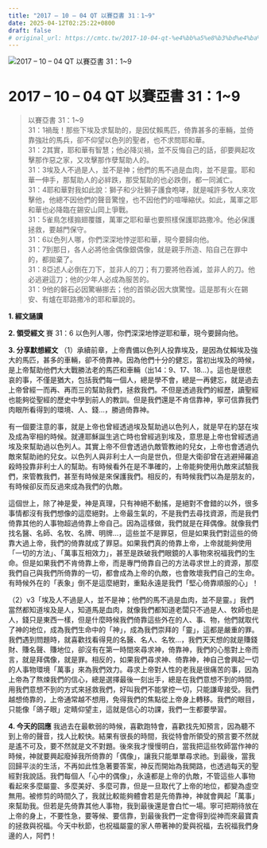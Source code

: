 ```yaml
---
title: "2017 – 10 – 04 QT 以賽亞書 31：1~9"
date: 2025-04-12T02:25:22+0800
draft: false
# original_url: https://cmtc.tw/2017-10-04-qt-%e4%bb%a5%e8%b3%bd%e4%ba%9e%e6%9b%b8-31%ef%bc%9a19
---
```


![2017 – 10 – 04 QT 以賽亞書 31：1\~9](/images/qt.jpg   "2017 – 10 – 04 QT 以賽亞書 31：1\~9")

# 2017 – 10 – 04 QT 以賽亞書 31：1\~9

> 以賽亞書 31：1\~9  
> 31：1禍哉！那些下埃及求幫助的，是因仗賴馬匹，倚靠甚多的車輛，並倚靠強壯的馬兵，卻不仰望以色列的聖者，也不求問耶和華。  
> 31：2其實，耶和華有智慧；他必降災禍，並不反悔自己的話，卻要興起攻擊那作惡之家，又攻擊那作孽幫助人的。  
> 31：3埃及人不過是人，並不是神；他們的馬不過是血肉，並不是靈。耶和華一伸手，那幫助人的必絆跌，那受幫助的也必跌倒，都一同滅亡。  
> 31：4耶和華對我如此說：獅子和少壯獅子護食咆哮，就是喊許多牧人來攻擊他，他總不因他們的聲音驚惶，也不因他們的喧嘩縮伏。如此，萬軍之耶和華也必降臨在錫安山岡上爭戰。  
> 31：5雀鳥怎樣搧翅覆雛，萬軍之耶和華也要照樣保護耶路撒冷。他必保護拯救，要越門保守。  
> 31：6以色列人哪，你們深深地悖逆耶和華，現今要歸向他。  
> 31：7到那日，各人必將他金偶像銀偶像，就是親手所造、陷自己在罪中的，都拋棄了。  
> 31：8亞述人必倒在刀下，並非人的刀；有刀要將他吞滅，並非人的刀。他必逃避這刀；他的少年人必成為服苦的。  
> 31：9他的磐石必因驚嚇挪去；他的首領必因大旗驚惶。這是那有火在錫安、有爐在耶路撒冷的耶和華說的。

**1. 經文誦讀**

**2. 領受經文**
賽 31：6 以色列人哪，你們深深地悖逆耶和華，現今要歸向他。

**3. 分享默想經文**
（1）承續前章，上帝責備以色列人投靠埃及，是因為仗賴埃及強大的馬匹，甚多的車輛，卻不倚靠神。因為他們十分的健忘，當初出埃及的時候，是上帝幫助他們大大戰勝法老的馬匹和車輛（出14：9、17、18…）。這也是很悲哀的事，不僅是猶大，包括我們每一個人，總是學不會，總是一再健忘，就是過去上帝曾經一而再、再而三的幫助我們，拯救我們。不但是透過我們的經歷，讀聖經也能夠從聖經的歷史中學到前人的教訓。但是我們還是不肯信靠神，寧可信靠我們肉眼所看得到的環境、人、錢…，勝過倚靠神。

有一個要注意的事，就是上帝也曾經透過埃及幫助過以色列人，就是早在約瑟在埃及成為宰相的時候。就連耶穌誕生逃亡時也曾經逃到埃及，意思是上帝也曾經透過埃及來幫助過以色列人。其實上帝不但會透過仇敵管教祂的兒女，上帝也會透過仇敵來幫助祂的兒女。以色列人與非利士人一向是世仇，但是大衛卻曾在逃避掃羅追殺時投靠非利士人的幫助。有時候看外在是不準確的，上帝能夠使用仇敵來試驗我們，來管教我們，甚至有時候是來保護我們。相反的，有時候我們以為是朋友的，有時候卻反而反過來成為我們的仇敵。

這個世上，除了神是愛，神是真理，只有神絕不動搖，是絕對不會錯的以外，很多事情都沒有我們想像的這麼絕對。上帝最生氣的，不是我們去尋找資源，而是我們倚靠其他的人事物超過倚靠上帝自己。因為這樣做，我們就是在拜偶像。就像我們找名醫、名師、名牧、名牌、明牌…，這些並不是罪惡，但是如果我們對這些的倚靠大過上帝，我們的倚靠就成了罪惡。如果我們真的倚靠上帝，上帝就能夠使用「一切的方法」、「萬事互相效力」，甚至是跌破我們眼鏡的人事物來祝福我們的生命。但是如果我們不肯倚靠上帝，而是專門倚靠自己的方法尋求世上的資源，那麼我們自己與我們所倚靠的一切，都會成為上帝的仇敵，也會敗壞我們自己的生命。有時候外在的「表象」倒不是這麼絕對，重點永遠是我們「堅心倚靠順服的心」！

（2）v3「埃及人不過是人，並不是神；他們的馬不過是血肉，並不是靈。」我們當然都知道埃及是人，知道馬是血肉，就像我們都知道老闆只不過是人、牧師也是人，錢只是東西一樣，但是什麼時候我們倚靠這些外在的人、事、物，他們就取代了神的地位，成為我們生命中的「神」，成為我們崇拜的「靈」，這都是嚴重的罪。我們遇到問題時，就喜歡找看得見的名醫、名人、名牧…，我們天天想的就是賺錢財、賺名聲、賺地位，卻沒有在第一時間來尋求神，倚靠神，我們的心態對上帝而言，就是拜偶像，就是罪。相反的，如果我們尋求神、倚靠神，神自己會興起一切的人事物環境「萬事」來為我們效力。尋求上帝對人性的老我是很痛苦的事，因為上帝為了熬煉我們的信心，總是選擇最後一刻出手，總是在我們意想不到的時間，用我們意想不到的方式來拯救我們，好叫我們不能掌控一切，只能謙卑接受。我們越想倚靠的，上帝通常越不想用，免得我們的焦點從上帝身上轉移。我們的眼目，只能像「鴿子眼」定睛仰望主，這就是信心的功課，我們一生都要學習。

**4. 今天的回應**
我過去在最軟弱的時候，喜歡跑特會，喜歡找先知預言，因為聽不到上帝的聲音，找人比較快。結果有很長的時間，我從特會所領受的預言要不然就是遙不可及，要不然就是文不對題。後來我才慢慢明白，當我把這些牧師當作神的時候，神就要興起廢掉我所倚靠的「偶像」，讓我只能單單尋求祂。到最後，當我回歸平淡的生活，不再如此性急著要答案，神反而開始為我開路，也透過每天的聖經對我說話。我們每個人「心中的偶像」，永遠都是上帝的仇敵，不管這些人事物看起來多麼屬靈、多麼美好、多麼可靠，但是一旦取代了上帝的地位，都變為虛空無用。被修剪的時間久了，我就比較能夠體會若是先倚靠神，神就會興起「萬事」來幫助我。但若是先倚靠其他人事物，我到最後還是會白忙一場。寧可把期待放在上帝的身上，不要性急，要等候、要信靠，到最後我們一定會得到從神而來最寶貴的拯救與祝福。今天中秋節，也祝福屬靈的家人帶著神的愛與祝福，去祝福我們身邊的人，阿們！
